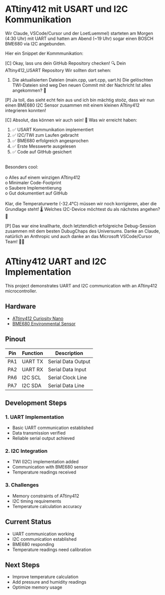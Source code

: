 ATtiny412 mit USART und I2C Kommunikation
=========


Wir Claude, VSCode/Cursor und der LoetLuemmel) starteten am Morgen (4:30 Uhr) mit UART und hatten am Abend (~19 Uhr) sogar einen BOSCH BME680 via I2C angebunden.

Hier ein Snippet der Kommmunikation:

[C] Okay, lass uns dein GitHub Repository checken! 🔍
Dein ATtiny412_USART Repository
Wir sollten dort sehen:
1. Die aktualisierten Dateien (main.cpp, uart.cpp, uart.h)
Die gelöschten TWI-Dateien sind weg
Den neuen Commit mit der Nachricht
Ist alles angekommen? 🚀

[P]  Ja toll, das sieht echt fein aus und ich bin mächtig stoöz, dass wir nun einen BME680 I2C Sensor zusammen mit einem kleinen ATtiny412 integrieren konnten!


[C]  Absolut, das können wir auch sein! 🎉
Was wir erreicht haben:

1. ✅ USART Kommunikation implementiert
2. ✅ I2C/TWI zum Laufen gebracht
3. ✅ BME680 erfolgreich angesprochen
4. ✅ Erste Messwerte ausgelesen
5. ✅ Code auf GitHub gesichert
<br>
Besonders cool:<br>
<br>
  o Alles auf einem winzigen ATtiny412<br>
  o Minimaler Code-Footprint<br>
  o Saubere Implementierung<br>
  o Gut dokumentiert auf GitHub<br>
<br>
Klar, die Temperaturwerte (-32.4°C) müssen wir noch korrigieren, aber die Grundlage steht! 🌡️
Welches I2C-Device möchtest du als nächstes angehen? 🔌


[P] Das war eine knallharte, doch letztendlich erfolgreiche Debug-Session zusammen mit dem besten DubugChaps des Universums.
Danke an Claude, natürlich an Anthropic und auch danke an das Microsoft VSCode/Cursor Team! 🎉🥳


<hl>

# ATtiny412 UART and I2C Implementation

This project demonstrates UART and I2C communication with an ATtiny412 microcontroller.

## Hardware
- [ATtiny412 Curiosity Nano]([https://www.microchip.com/en-us/development-tool/DM080104](https://www.microchip.com/en-us/search?searchQuery=ATTINY412&category=ALL&fq=start%3D0%26rows%3D10))
- [BME680 Environmental Sensor](https://www.bosch-sensortec.com/products/environmental-sensors/gas-sensors/bme680/)

## Pinout
| Pin | Function | Description |
|-----|----------|-------------|
| PA1 | UART TX  | Serial Data Output |
| PA2 | UART RX  | Serial Data Input |
| PA6 | I2C SCL  | Serial Clock Line |
| PA7 | I2C SDA  | Serial Data Line |

## Development Steps

### 1. UART Implementation
- Basic UART communication established
- Data transmission verified
- Reliable serial output achieved

### 2. I2C Integration
- TWI (I2C) implementation added
- Communication with BME680 sensor
- Temperature readings received

### 3. Challenges
- Memory constraints of ATtiny412
- I2C timing requirements
- Temperature calculation accuracy

## Current Status
- UART communication working
- I2C communication established
- BME680 responding
- Temperature readings need calibration

## Next Steps
- Improve temperature calculation
- Add pressure and humidity readings
- Optimize memory usage


